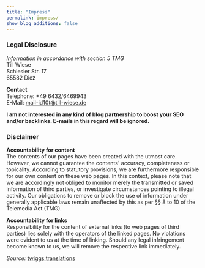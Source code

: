 ```yaml
---
title: "Impress"
permalink: impress/
show_blog_additions: false
---
```

### Legal Disclosure
_Information in accordance with section 5 TMG_  
Till Wiese  
Schlesier Str. 17  
65582 Diez  

**Contact**  
Telephone: +49 6432/6469943  
E-Mail: <a href="mailto:mail-id10t@till-wiese.de">mail-id10t@till-wiese.de</a>

**I am not interested in any kind of blog partnership to boost your SEO and/or backlinks. E-mails in this regard will be ignored.**



### Disclaimer
**Accountability for content**  
The contents of our pages have been created with the utmost care. However, we cannot guarantee the contents' accuracy, completeness or topicality. According to statutory provisions, we are furthermore responsible for our own content on these web pages. In this context, please note that we are accordingly not obliged to monitor merely the transmitted or saved information of third parties, or investigate circumstances pointing to illegal activity. Our obligations to remove or block the use of information under generally applicable laws remain unaffected by this as per &sect;&sect; 8 to 10 of the Telemedia Act (TMG).

**Accountability for links**  
Responsibility for the content of external links (to web pages of third parties) lies solely with the operators of the linked pages. No violations were evident to us at the time of linking. Should any legal infringement become known to us, we will remove the respective link immediately.

<i>Source: </i><a href="http://www.twigg.de/haftungsausschlussimpressumenglisch.htm" target="_blank">twiggs translations</a>

